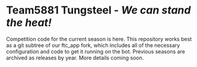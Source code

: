 # Team5881 Tungsteel - *We can stand the heat!*
Competition code for the current season is here. This repository works best as a git subtree of our ftc_app fork, which includes all of the necessary configuration and code to get it running on the bot. Previous seasons are archived as releases by year. More details coming soon.

